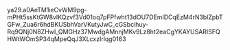ya29.a0AeTM1ieCvWM9pg-mPHt5ssKtGW8vlKQzvf3Vd01oq7pFPfwht13dOU7DEmIDCqEzM4rN3blZpbTGFw_Zua6r6hdBKUSbhVarVKutyJwC_cGSbcihuy-Rq9QNj0N8ZHwI_QMGHz37MwdgAMnnjMKv9Lz8ht2eaCgYKAYUSARISFQHWtWOmSP34qMpeQqJ3XLcxzIrlqg0163
